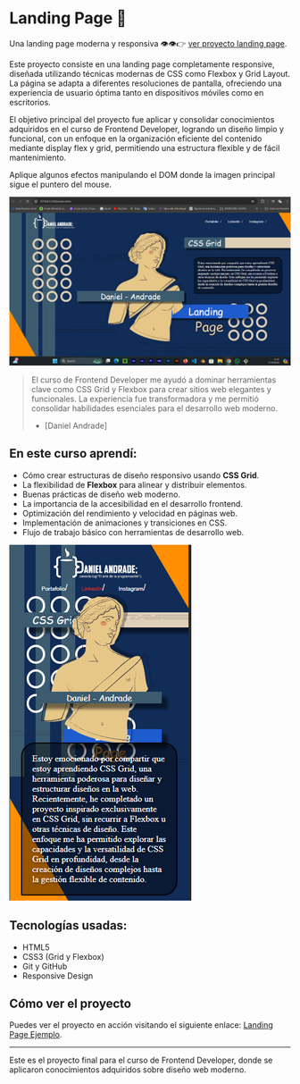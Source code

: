 # Landing Page 🚀

Una landing page moderna y responsiva 👁️👁️👉 [ver proyecto landing page](https://danielandradecv.github.io/Landing-solo-con-css-grid/).

Este proyecto consiste en una landing page completamente responsive, diseñada utilizando técnicas modernas de CSS como Flexbox y Grid Layout. La página se adapta a diferentes resoluciones de pantalla, ofreciendo una experiencia de usuario óptima tanto en dispositivos móviles como en escritorios.

El objetivo principal del proyecto fue aplicar y consolidar conocimientos adquiridos en el curso de Frontend Developer, logrando un diseño limpio y funcional, con un enfoque en la organización eficiente del contenido mediante display flex y grid, permitiendo una estructura flexible y de fácil mantenimiento.

Aplique algunos efectos manipulando el DOM donde la imagen principal sigue el puntero del mouse.

![Captura de la landing page](https://github.com/danielandradecv/Landing-solo-con-css-grid/blob/main/img/Captura%20de%20pantalla%202024-09-17%20153811.png)

> El curso de Frontend Developer me ayudó a dominar herramientas clave como CSS Grid y Flexbox para crear sitios web elegantes y funcionales. La experiencia fue transformadora y me permitió consolidar habilidades esenciales para el desarrollo web moderno.
> - [Daniel Andrade]

## En este curso aprendí:

- Cómo crear estructuras de diseño responsivo usando **CSS Grid**.
- La flexibilidad de **Flexbox** para alinear y distribuir elementos.
- Buenas prácticas de diseño web moderno.
- La importancia de la accesibilidad en el desarrollo frontend.
- Optimización del rendimiento y velocidad en páginas web.
- Implementación de animaciones y transiciones en CSS.
- Flujo de trabajo básico con herramientas de desarrollo web.

![](https://github.com/danielandradecv/Landing-solo-con-css-grid/blob/main/img/Captura%20de%20pantalla%202024-09-17%20154417.png)

## Tecnologías usadas:

- HTML5
- CSS3 (Grid y Flexbox)
- Git y GitHub
- Responsive Design

## Cómo ver el proyecto

Puedes ver el proyecto en acción visitando el siguiente enlace: [Landing Page Ejemplo](https://danielandradecv.github.io/Landing-solo-con-css-grid/).

---

Este es el proyecto final para el curso de Frontend Developer, donde se aplicaron conocimientos adquiridos sobre diseño web moderno.

